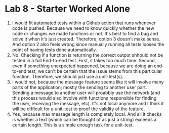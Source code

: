 # Lab 8 - Starter Worked Alone
1. I would fit automated tests within a Github action that runs whenever code is pushed. Because we need to know quickly whether the new code or changes we made functions or not. It's best to find a bug and solve it when it's just created. Therefore, option 3 doesn't make sense. And option 2 also feels wrong since manually running all tests looses the point of having tests done automatically.    
2. No. Checking if a function is returning the correct output shhould not be tested in a full End-to-end test. First, it takes too much time. Second, even if something unexpected happened, because we are doing an end-to-end test, we can't be certain that the issue stems from this particular function. Therefore, we should just use a unit-test(s).    
3. I would not, because the message feature seems like it will involve many parts of the application; mostly the sending to another user part. Sending a message to another user will proabbly use the network (and this process would also involve with functions responsible for finding the user, receiving the message, etc). It's not local anymore and I think it will be difficult for a unit-test to proof the validity of the feature.   
4. Yes, because max message length is completely local. And all it checks is whether a text (which can be thought of as just a string) exceeds a certain length. This is a simple enough task for a unit-test.    
